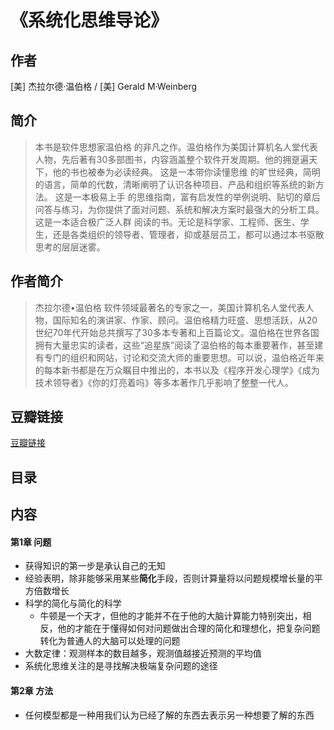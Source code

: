 《系统化思维导论》
=======================

## 作者
  [美] 杰拉尔德·温伯格 / [美] Gerald M·Weinberg 
  
## 简介
> 本书是软件思想家温伯格 的非凡之作。温伯格作为美国计算机名人堂代表人物，先后著有30多部图书，内容涵盖整个软件开发周期。他的拥趸遍天下，他的书也被奉为必读经典。
这是一本带你读懂思维 的旷世经典，简明的语言，简单的代数，清晰阐明了认识各种项目、产品和组织等系统的新方法。
这是一本极易上手 的思维指南，富有启发性的举例说明、贴切的章后问答与练习，为你提供了面对问题、系统和解决方案时最强大的分析工具。
这是一本适合极广泛人群 阅读的书。无论是科学家、工程师、医生、学生，还是各类组织的领导者、管理者，抑或基层员工，都可以通过本书驱散思考的层层迷雾。

## 作者简介
> 杰拉尔德•温伯格
软件领域最著名的专家之一，美国计算机名人堂代表人物，国际知名的演讲家、作家、顾问。温伯格精力旺盛、思想活跃，从20世纪70年代开始总共撰写了30多本专著和上百篇论文。温伯格在世界各国拥有大量忠实的读者，这些“追星族”阅读了温伯格的每本重要著作，甚至建有专门的组织和网站，讨论和交流大师的重要思想。可以说，温伯格近年来的每本新书都是在万众瞩目中推出的，本书以及《程序开发心理学》《成为技术领导者》《你的灯亮着吗》等多本著作几乎影响了整整一代人。


## 豆瓣链接
[豆瓣链接](https://book.douban.com/subject/26298694/)

## 目录

## 内容

#### 第1章 问题
* 获得知识的第一步是承认自己的无知
* 经验表明，除非能够采用某些**简化**手段，否则计算量将以问题规模增长量的平方倍数增长
* 科学的简化与简化的科学
  - 牛顿是一个天才，但他的才能并不在于他的大脑计算能力特别突出，相反，他的才能在于懂得如何对问题做出合理的简化和理想化，把复杂问题转化为普通人的大脑可以处理的问题
* 大数定律：观测样本的数目越多，观测值越接近预测的平均值
* 系统化思维关注的是寻找解决极端复杂问题的途径


#### 第2章 方法
* 任何模型都是一种用我们认为已经了解的东西去表示另一种想要了解的东西